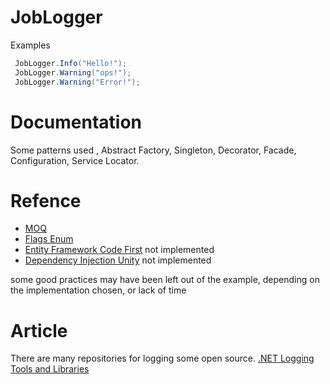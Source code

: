 # JobLogger

Examples

```C#
 JobLogger.Info("Hello!");
 JobLogger.Warning("ops!");
 JobLogger.Warning("Error!");   
```

# Documentation
Some patterns used , Abstract Factory, Singleton, Decorator, Facade, Configuration, Service Locator.

# Refence
 * [MOQ](<https://github.com/moq>)
 * [Flags Enum](<https://msdn.microsoft.com/es-es/library/system.flagsattribute(v=vs.110).aspx>)
 * [Entity Framework Code First](<https://msdn.microsoft.com/en-us/library/jj193542(v=vs.113).aspx>)  not implemented
 * [Dependency Injection Unity](<https://msdn.microsoft.com/en-us/library/dn178463(v=pandp.30).aspx>) not implemented
 
some good practices may have been left out of the example, depending on the implementation chosen, or lack of time

# Article

There are many repositories for logging some open source.
[.NET Logging Tools and Libraries](<http://www.dotnetlogging.com/>)
